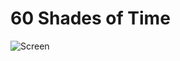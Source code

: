 # 60 Shades of Time

![Screen](https://raw.githubusercontent.com/dstosik/60-shades-of-time/master/appstore/screens.gif)

